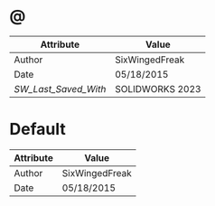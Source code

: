 # @
| Attribute | Value |
| ---  | ---     |
| Author | SixWingedFreak |
| Date | 05/18/2015 |
| _SW_Last_Saved_With_ | SOLIDWORKS 2023 |
# Default
| Attribute | Value |
| ---  | ---     |
| Author | SixWingedFreak |
| Date | 05/18/2015 |
